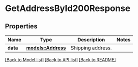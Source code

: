 # GetAddressById200Response

## Properties

Name | Type | Description | Notes
------------ | ------------- | ------------- | -------------
**data** | [**models::Address**](Address.md) | Shipping address. | 

[[Back to Model list]](../README.md#documentation-for-models) [[Back to API list]](../README.md#documentation-for-api-endpoints) [[Back to README]](../README.md)


